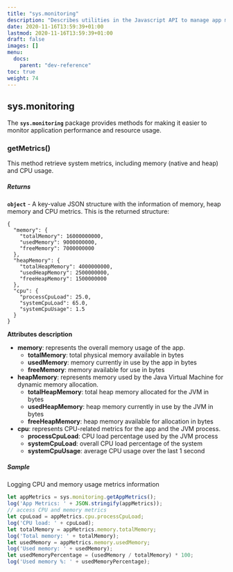 ```yaml
---
title: "sys.monitoring"
description: "Describes utilities in the Javascript API to manage app monitoring."
date: 2020-11-16T13:59:39+01:00
lastmod: 2020-11-16T13:59:39+01:00
draft: false
images: []
menu:
  docs:
    parent: "dev-reference"
toc: true
weight: 74
---
```


## **sys.monitoring**

The **`sys.monitoring`** package provides methods for making it easier to monitor application performance and resource usage.

###  getMetrics()

This method retrieve system metrics, including memory (native and heap) and CPU usage.

##### Returns

**`object`**  - A key-value JSON structure with the information of memory, heap memory and CPU metrics. This is the returned structure:
```
{
  "memory": {
    "totalMemory": 16000000000,
    "usedMemory": 9000000000,
    "freeMemory": 7000000000
  },
  "heapMemory": {
    "totalHeapMemory": 4000000000,
    "usedHeapMemory": 2500000000,
    "freeHeapMemory": 1500000000
  },
  "cpu": {
    "processCpuLoad": 25.0,
    "systemCpuLoad": 65.0,
    "systemCpuUsage": 1.5
  }
}
```

**Attributes description**
- **memory**: represents the overall memory usage of the app.
  - **totalMemory**: total physical memory available in bytes
  - **usedMemory**: memory currently in use by the app in bytes
  - **freeMemory**: memory available for use in bytes
- **heapMemory**: represents memory used by the Java Virtual Machine for dynamic memory allocation.
  - **totalHeapMemory**: total heap memory allocated for the JVM in bytes
  - **usedHeapMemory**: heap memory currently in use by the JVM in bytes
  - **freeHeapMemory**: heap memory available for allocation in bytes
- **cpu**: represents CPU-related metrics for the app and the JVM process.
  - **processCpuLoad**: CPU load percentage used by the JVM process
  - **systemCpuLoad**: overall CPU load percentage of the system
  - **systemCpuUsage**: average CPU usage over the last 1 second


##### Sample
Logging CPU and memory usage metrics information

``` javascript
let appMetrics = sys.monitoring.getAppMetrics();
log('App Metrics: ' + JSON.stringify(appMetrics));
// access CPU and memory metrics
let cpuLoad = appMetrics.cpu.processCpuLoad;
log('CPU load: ' + cpuLoad);
let totalMemory = appMetrics.memory.totalMemory;
log('Total memory: ' + totalMemory);
let usedMemory = appMetrics.memory.usedMemory;
log('Used memory: ' + usedMemory);
let usedMemoryPercentage = (usedMemory / totalMemory) * 100;
log('Used memory %: ' + usedMemoryPercentage);
```

